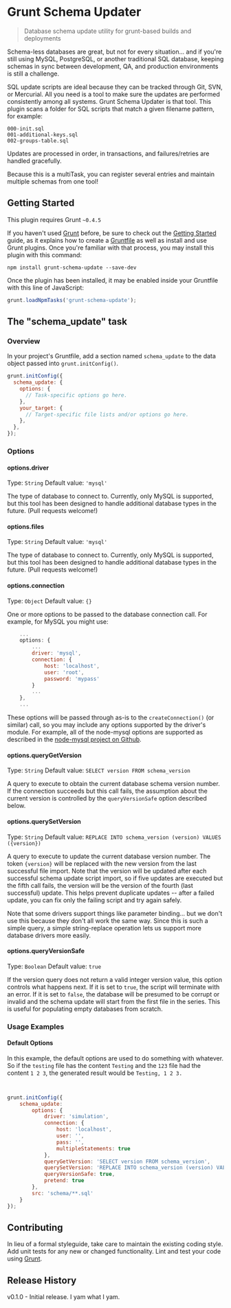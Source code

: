# Grunt Schema Updater

> Database schema update utility for grunt-based builds and deployments

Schema-less databases are great, but not for every situation... and if you're still using MySQL, PostgreSQL, or another
traditional SQL database, keeping schemas in sync between development, QA, and production environments is still a
challenge.

SQL update scripts are ideal because they can be tracked through Git, SVN, or Mercurial. All you need is a tool to make
sure the updates are performed consistently among all systems. Grunt Schema Updater is that tool. This plugin scans a
folder for SQL scripts that match a given filename pattern, for example:

```shell
000-init.sql
001-additional-keys.sql
002-groups-table.sql
```

Updates are processed in order, in transactions, and failures/retries are handled gracefully. 

Because this is a multiTask, you can register several entries and maintain multiple schemas from one tool!

## Getting Started
This plugin requires Grunt `~0.4.5`

If you haven't used [Grunt](http://gruntjs.com/) before, be sure to check out the
[Getting Started](http://gruntjs.com/getting-started) guide, as it explains how to create a
[Gruntfile](http://gruntjs.com/sample-gruntfile) as well as install and use Grunt plugins. Once you're familiar with
 that process, you may install this plugin with this command:

```shell
npm install grunt-schema-update --save-dev
```

Once the plugin has been installed, it may be enabled inside your Gruntfile with this line of JavaScript:

```js
grunt.loadNpmTasks('grunt-schema-update');
```

## The "schema_update" task

### Overview
In your project's Gruntfile, add a section named `schema_update` to the data object passed into `grunt.initConfig()`.

```js
grunt.initConfig({
  schema_update: {
    options: {
      // Task-specific options go here.
    },
    your_target: {
      // Target-specific file lists and/or options go here.
    },
  },
});
```

### Options

#### options.driver
Type: `String`
Default value: `'mysql'`

The type of database to connect to. Currently, only MySQL is supported, but this tool has been designed to handle
additional database types in the future. (Pull requests welcome!)

#### options.files
Type: `String`
Default value: `'mysql'`

The type of database to connect to. Currently, only MySQL is supported, but this tool has been designed to handle
additional database types in the future. (Pull requests welcome!)

#### options.connection
Type: `Object`
Default value: `{}`

One or more options to be passed to the database connection call. For example, for MySQL you might use:

```js
    ...
    options: {
        ...
        driver: 'mysql',
        connection: {
            host: 'localhost',
            user: 'root',
            password: 'mypass'
        }
        ...
    },
    ...
```

These options will be passed through as-is to the `createConnection()` (or similar) call, so you may include any
options supported by the driver's module. For example, all of the node-mysql options are supported as described
in the [node-mysql project on Github](http://gruntjs.com/).

#### options.queryGetVersion
Type: `String`
Default value: `SELECT version FROM schema_version`

A query to execute to obtain the current database schema version number. If the connection succeeds but this call
fails, the assumption about the current version is controlled by the `queryVersionSafe` option described below.

#### options.querySetVersion
Type: `String`
Default value: `REPLACE INTO schema_version (version) VALUES ({version})`

A query to execute to update the current database version number. The token `{version}` will be replaced with the new
version from the last successful file import. Note that the version will be updated after each successful schema
update script import, so if five updates are executed but the fifth call fails, the version will be the version of the
fourth (last successful) update. This helps prevent duplicate updates -- after a failed update, you can fix only the
failing script and try again safely.

Note that some drivers support things like parameter binding... but we don't use this because they don't all work the
same way. Since this is such a simple query, a simple string-replace operation lets us support more database drivers
more easily.

#### options.queryVersionSafe
Type: `Boolean`
Default value: `true`

If the version query does not return a valid integer version value, this option controls what happens next. If it is
set to `true`, the script will terminate with an error. If it is set to `false`, the database will be presumed to be
corrupt or invalid and the schema update will start from the first file in the series. This is useful for populating
empty databases from scratch.

### Usage Examples

#### Default Options

In this example, the default options are used to do something with whatever. So if the `testing` file has the content
`Testing` and the `123` file had the content `1 2 3`, the generated result would be `Testing, 1 2 3.`

```js


grunt.initConfig({
    schema_update:
        options: {
            driver: 'simulation',
            connection: {
                host: 'localhost',
                user: '',
                pass: '',
                multipleStatements: true
            },
            queryGetVersion: 'SELECT version FROM schema_version',
            querySetVersion: 'REPLACE INTO schema_version (version) VALUES ({version})',
            queryVersionSafe: true,
            pretend: true
        },
        src: 'schema/**.sql'
    }
});
```

## Contributing
In lieu of a formal styleguide, take care to maintain the existing coding style. Add unit tests for any new or changed
functionality. Lint and test your code using [Grunt](http://gruntjs.com/).

## Release History

v0.1.0 - Initial release. I yam what I yam.
